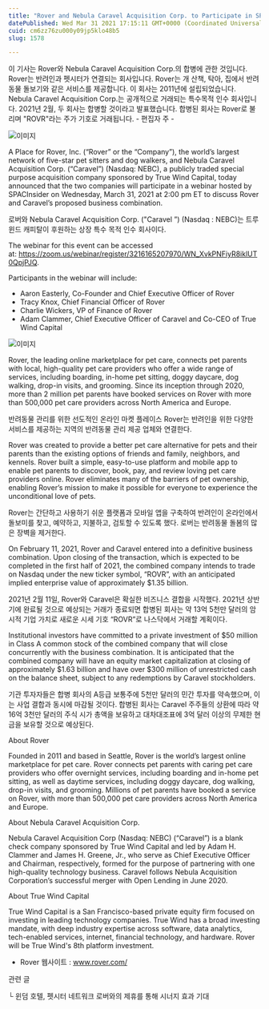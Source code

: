 ```yaml
---
title: "Rover and Nebula Caravel Acquisition Corp. to Participate in SPACInsider Webinar on March 31, 2021 at 2pm ET"
datePublished: Wed Mar 31 2021 17:15:11 GMT+0000 (Coordinated Universal Time)
cuid: cm6zz76zu000y09jp5klo48b5
slug: 1578

---
```



이 기사는 Rover와 Nebula Caravel Acquisition Corp.의 합병에 관한 것입니다. Rover는 반려인과 펫시터가 연결되는 회사입니다. Rover는 개 산책, 탁아, 집에서 반려동물 돌보기와 같은 서비스를 제공합니다. 이 회사는 2011년에 설립되었습니다. Nebula Caravel Acquisition Corp.는 공개적으로 거래되는 특수목적 인수 회사입니다. 2021년 2월, 두 회사는 합병할 것이라고 발표했습니다. 합병된 회사는 Rover로 불리며 "ROVR"라는 주가 기호로 거래됩니다. - 편집자 주 -

![이미지](https://cdn.hashnode.com/res/hashnode/image/upload/v1739247739421/81cc9ea2-b4ca-4a97-9bac-4ca4db7fc8cb.jpeg)

A Place for Rover, Inc. (“Rover” or the “Company”), the world’s largest network of five-star pet sitters and dog walkers, and Nebula Caravel Acquisition Corp. (“Caravel”) (Nasdaq: NEBC), a publicly traded special purpose acquisition company sponsored by True Wind Capital, today announced that the two companies will participate in a webinar hosted by SPACInsider on Wednesday, March 31, 2021 at 2:00 pm ET to discuss Rover and Caravel’s proposed business combination.

로버와 Nebula Caravel Acquisition Corp. ("Caravel ”) (Nasdaq : NEBC)는 트루윈드 캐피탈이 후원하는 상장 특수 목적 인수 회사이다.

The webinar for this event can be accessed at: https://zoom.us/webinar/register/3216165207970/WN_XvkPNFiyR8iklUT0QpjPJQ.

Participants in the webinar will include:

- Aaron Easterly, Co-Founder and Chief Executive Officer of Rover
- Tracy Knox, Chief Financial Officer of Rover
- Charlie Wickers, VP of Finance of Rover
- Adam Clammer, Chief Executive Officer of Caravel and Co-CEO of True Wind Capital

![이미지](https://cdn.hashnode.com/res/hashnode/image/upload/v1739247741282/fd44f63f-4527-4b35-bceb-85f5e0374c88.jpeg)

Rover, the leading online marketplace for pet care, connects pet parents with local, high-quality pet care providers who offer a wide range of services, including boarding, in-home pet sitting, doggy daycare, dog walking, drop-in visits, and grooming. Since its inception through 2020, more than 2 million pet parents have booked services on Rover with more than 500,000 pet care providers across North America and Europe.

반려동물 관리를 위한 선도적인 온라인 마켓 플레이스 Rover는 반려인을 위한 다양한 서비스를 제공하는 지역의 반려동물 관리 제공 업체와 연결한다.

Rover was created to provide a better pet care alternative for pets and their parents than the existing options of friends and family, neighbors, and kennels. Rover built a simple, easy-to-use platform and mobile app to enable pet parents to discover, book, pay, and review loving pet care providers online. Rover eliminates many of the barriers of pet ownership, enabling Rover’s mission to make it possible for everyone to experience the unconditional love of pets.

Rover는 간단하고 사용하기 쉬운 플랫폼과 모바일 앱을 구축하여 반려인이 온라인에서 돌보미를 찾고, 예약하고, 지불하고, 검토할 수 있도록 했다. 로버는 반려동물 돌봄의 많은 장벽을 제거한다.

On February 11, 2021, Rover and Caravel entered into a definitive business combination. Upon closing of the transaction, which is expected to be completed in the first half of 2021, the combined company intends to trade on Nasdaq under the new ticker symbol, “ROVR”, with an anticipated implied enterprise value of approximately $1.35 billion.

2021년 2월 11일, Rover와 Caravel은 확실한 비즈니스 결합을 시작했다. 2021년 상반기에 완료될 것으로 예상되는 거래가 종료되면 합병된 회사는 약 13억 5천만 달러의 암시적 기업 가치로 새로운 시세 기호 “ROVR”로 나스닥에서 거래할 계획이다.

Institutional investors have committed to a private investment of $50 million in Class A common stock of the combined company that will close concurrently with the business combination. It is anticipated that the combined company will have an equity market capitalization at closing of approximately $1.63 billion and have over $300 million of unrestricted cash on the balance sheet, subject to any redemptions by Caravel stockholders.

기관 투자자들은 합병 회사의 A등급 보통주에 5천만 달러의 민간 투자를 약속했으며, 이는 사업 결합과 동시에 마감될 것이다. 합병된 회사는 Caravel 주주들의 상환에 따라 약 16억 3천만 달러의 주식 시가 총액을 보유하고 대차대조표에 3억 달러 이상의 무제한 현금을 보유할 것으로 예상된다.

About Rover

Founded in 2011 and based in Seattle, Rover is the world’s largest online marketplace for pet care. Rover connects pet parents with caring pet care providers who offer overnight services, including boarding and in-home pet sitting, as well as daytime services, including doggy daycare, dog walking, drop-in visits, and grooming. Millions of pet parents have booked a service on Rover, with more than 500,000 pet care providers across North America and Europe.

About Nebula Caravel Acquisition Corp.

Nebula Caravel Acquisition Corp (Nasdaq: NEBC) (“Caravel”) is a blank check company sponsored by True Wind Capital and led by Adam H. Clammer and James H. Greene, Jr., who serve as Chief Executive Officer and Chairman, respectively, formed for the purpose of partnering with one high-quality technology business. Caravel follows Nebula Acquisition Corporation’s successful merger with Open Lending in June 2020.

About True Wind Capital

True Wind Capital is a San Francisco-based private equity firm focused on investing in leading technology companies. True Wind has a broad investing mandate, with deep industry expertise across software, data analytics, tech-enabled services, internet, financial technology, and hardware. Rover will be True Wind's 8th platform investment.

- Rover 웹사이트 : www.rover.com/

관련 글

└ 윈덤 호텔, 펫시터 네트워크 로버와의 제휴를 통해 시너지 효과 기대